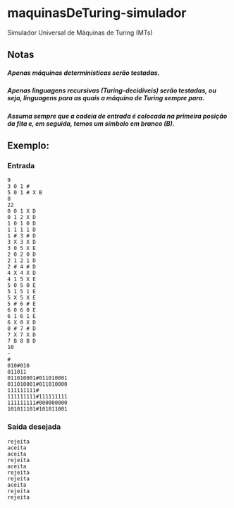 # maquinasDeTuring-simulador
Simulador Universal de Máquinas de Turing (MTs)

## Notas
##### Apenas máquinas determinísticas serão testadas.
##### Apenas linguagens recursivas (Turing-decidíveis) serão testadas, ou seja, linguagens para as quais a máquina de Turing sempre para.
##### Assuma sempre que a cadeia de entrada é colocada na primeira posição da fita e, em seguida, temos um símbolo em branco (B).

## Exemplo: 
### Entrada
```
9
3 0 1 #
5 0 1 # X B 
8
22
0 0 1 X D
0 1 2 X D
1 0 1 0 D
1 1 1 1 D
1 # 3 # D
3 X 3 X D
3 0 5 X E
2 0 2 0 D
2 1 2 1 D
2 # 4 # D
4 X 4 X D
4 1 5 X E
5 0 5 0 E
5 1 5 1 E
5 X 5 X E
5 # 6 # E
6 0 6 0 E
6 1 6 1 E
6 X 0 X D
0 # 7 # D
7 X 7 X D
7 B 8 B D
10
-
#
010#010
011011
011010001#011010001
011010001#011010000
111111111#
111111111#111111111
111111111#000000000
101011101#101011001
```

### Saída desejada
```
rejeita
aceita
aceita
rejeita
aceita
rejeita
rejeita
aceita
rejeita
rejeita
```
